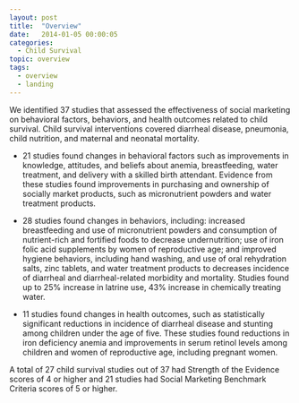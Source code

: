 ```yaml
---
layout: post
title:  "Overview"
date:   2014-01-05 00:00:05
categories: 
  - Child Survival
topic: overview
tags:       
  - overview
  - landing
---
```


We identified 37 studies that assessed the effectiveness of social marketing on behavioral factors, behaviors, and health outcomes related to child survival.  Child survival interventions covered diarrheal disease, pneumonia, child nutrition, and maternal and neonatal mortality. 

- 21 studies found changes in behavioral factors such as improvements in knowledge, attitudes, and beliefs about anemia, breastfeeding, water treatment, and delivery with a skilled birth attendant.  Evidence from these studies found improvements in purchasing and ownership of socially market products, such as micronutrient powders and water treatment products. 

- 28 studies found changes in behaviors, including: increased breastfeeding and use of micronutrient powders and consumption of nutrient-rich and fortified foods to decrease undernutrition; use of iron folic acid supplements by women of reproductive age; and improved hygiene behaviors, including hand washing, and use of oral rehydration salts, zinc tablets, and water treatment products to decreases incidence of diarrheal and diarrheal-related morbidity and mortality. Studies found up to 25% increase in latrine use, 43% increase in chemically treating water.

- 11 studies found changes in health outcomes, such as statistically significant reductions in incidence of diarrheal disease and stunting among children under the age of five.  These studies found reductions in iron deficiency anemia and improvements in serum retinol levels among children and women of reproductive age, including pregnant women. 

A total of 27 child survival studies out of 37 had Strength of the Evidence scores of 4 or higher and 21 studies had Social Marketing Benchmark Criteria scores of 5 or higher.